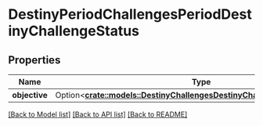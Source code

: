 # DestinyPeriodChallengesPeriodDestinyChallengeStatus

## Properties

Name | Type | Description | Notes
------------ | ------------- | ------------- | -------------
**objective** | Option<[**crate::models::DestinyChallengesDestinyChallengeStatusObjective**](Destiny_Challenges_DestinyChallengeStatus_objective.md)> |  | [optional]

[[Back to Model list]](../README.md#documentation-for-models) [[Back to API list]](../README.md#documentation-for-api-endpoints) [[Back to README]](../README.md)


